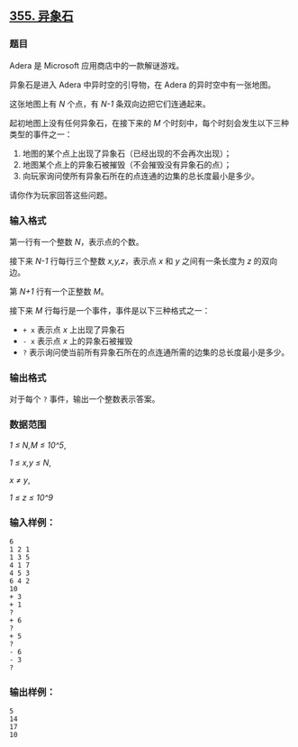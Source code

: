 ## [355. 异象石](https://www.acwing.com/problem/content/357/)

### 题目

Adera 是 Microsoft 应用商店中的一款解谜游戏。

异象石是进入 Adera 中异时空的引导物，在 Adera 的异时空中有一张地图。

这张地图上有 *N* 个点，有 *N-1* 条双向边把它们连通起来。

起初地图上没有任何异象石，在接下来的 *M* 个时刻中，每个时刻会发生以下三种类型的事件之一：

1. 地图的某个点上出现了异象石（已经出现的不会再次出现）；
2. 地图某个点上的异象石被摧毁（不会摧毁没有异象石的点）；
3. 向玩家询问使所有异象石所在的点连通的边集的总长度最小是多少。

请你作为玩家回答这些问题。

### 输入格式

第一行有一个整数 *N*，表示点的个数。

接下来 *N-1* 行每行三个整数 *x,y,z*，表示点 *x* 和 *y* 之间有一条长度为 *z* 的双向边。

第 *N+1* 行有一个正整数 *M*。

接下来 *M* 行每行是一个事件，事件是以下三种格式之一：

- `+ x` 表示点 *x* 上出现了异象石
- `- x` 表示点 *x* 上的异象石被摧毁
- `?` 表示询问使当前所有异象石所在的点连通所需的边集的总长度最小是多少。

### 输出格式

对于每个 `?` 事件，输出一个整数表示答案。

### 数据范围

*1 ≤ N,M ≤ 10^5*,

*1 ≤ x,y ≤ N*,

*x ≠ y*,

*1 ≤ z ≤ 10^9*

### 输入样例：

```
6
1 2 1
1 3 5
4 1 7
4 5 3
6 4 2
10
+ 3
+ 1
?
+ 6
?
+ 5
?
- 6
- 3
?
```

### 输出样例：

```
5
14
17
10
```
